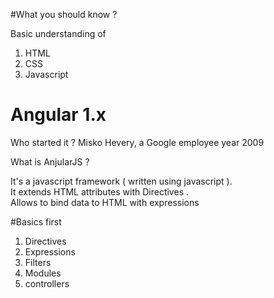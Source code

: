 #What you should know ?  

Basic understanding of

1. HTML  
2. CSS  
3. Javascript 


# Angular 1.x    
 
 Who started it ? 
 Misko Hevery, a Google employee year 2009  

 What is AnjularJS ? 

 It's a javascript framework ( written using javascript ).  
 It extends HTML attributes with Directives .  
 Allows to bind data to HTML with expressions


#Basics first   

1. Directives
2. Expressions 
3. Filters
4. Modules
5. controllers


